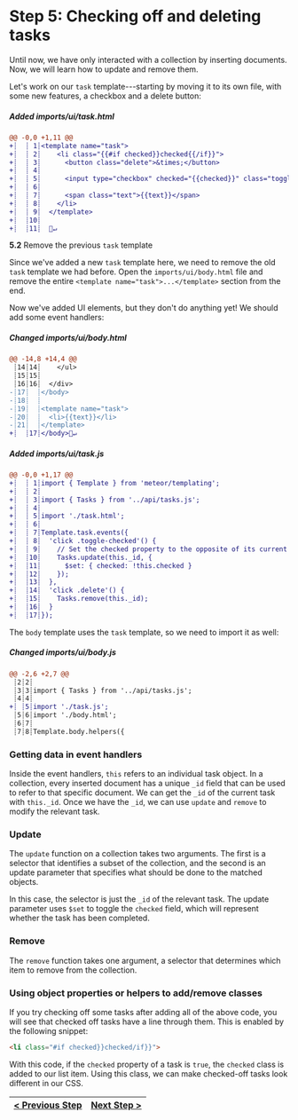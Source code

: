 # Step 5: Checking off and deleting tasks

[//]: # (head-end)


Until now, we have only interacted with a collection by inserting documents. Now, we will learn how to update and remove them.

Let's work on our `task` template---starting by moving it to its own file, with some new features, a checkbox and a delete button:

[{]: <helper> (diffStep 5.1 noTitle=true)

##### Added imports&#x2F;ui&#x2F;task.html
```diff
@@ -0,0 +1,11 @@
+┊  ┊ 1┊<template name="task">
+┊  ┊ 2┊    <li class="{{#if checked}}checked{{/if}}">
+┊  ┊ 3┊      <button class="delete">&times;</button>
+┊  ┊ 4┊
+┊  ┊ 5┊      <input type="checkbox" checked="{{checked}}" class="toggle-checked" />
+┊  ┊ 6┊
+┊  ┊ 7┊      <span class="text">{{text}}</span>
+┊  ┊ 8┊    </li>
+┊  ┊ 9┊  </template>
+┊  ┊10┊
+┊  ┊11┊  🚫↵
```

[}]: #

**5.2** Remove the previous `task` template

Since we've added a new `task` template here, we need to remove the old `task` template we had before.  Open the `imports/ui/body.html` file and remove the entire `<template name="task">...</template>` section from the end.

Now we've added UI elements, but they don't do anything yet! We should add some event handlers:

[{]: <helper> (diffStep 5.2 noTitle=true)

##### Changed imports&#x2F;ui&#x2F;body.html
```diff
@@ -14,8 +14,4 @@
 ┊14┊14┊    </ul>
 ┊15┊15┊
 ┊16┊16┊  </div>
-┊17┊  ┊</body>
-┊18┊  ┊
-┊19┊  ┊<template name="task">
-┊20┊  ┊  <li>{{text}}</li>
-┊21┊  ┊</template>
+┊  ┊17┊</body>🚫↵
```

##### Added imports&#x2F;ui&#x2F;task.js
```diff
@@ -0,0 +1,17 @@
+┊  ┊ 1┊import { Template } from 'meteor/templating';
+┊  ┊ 2┊
+┊  ┊ 3┊import { Tasks } from '../api/tasks.js';
+┊  ┊ 4┊
+┊  ┊ 5┊import './task.html';
+┊  ┊ 6┊
+┊  ┊ 7┊Template.task.events({
+┊  ┊ 8┊  'click .toggle-checked'() {
+┊  ┊ 9┊    // Set the checked property to the opposite of its current value
+┊  ┊10┊    Tasks.update(this._id, {
+┊  ┊11┊      $set: { checked: !this.checked }
+┊  ┊12┊    });
+┊  ┊13┊  },
+┊  ┊14┊  'click .delete'() {
+┊  ┊15┊    Tasks.remove(this._id);
+┊  ┊16┊  }
+┊  ┊17┊});
```

[}]: #

The `body` template uses the `task` template, so we need to import it as well:

[{]: <helper> (diffStep 5.4 noTitle=true)

##### Changed imports&#x2F;ui&#x2F;body.js
```diff
@@ -2,6 +2,7 @@
 ┊2┊2┊
 ┊3┊3┊import { Tasks } from '../api/tasks.js';
 ┊4┊4┊
+┊ ┊5┊import './task.js';
 ┊5┊6┊import './body.html';
 ┊6┊7┊
 ┊7┊8┊Template.body.helpers({
```

[}]: #


### Getting data in event handlers

Inside the event handlers, `this` refers to an individual task object. In a collection, every inserted document has a unique `_id` field that can be used to refer to that specific document. We can get the `_id` of the current task with `this._id`. Once we have the `_id`, we can use `update` and `remove` to modify the relevant task.

### Update

The `update` function on a collection takes two arguments. The first is a selector that identifies a subset of the collection, and the second is an update parameter that specifies what should be done to the matched objects.

In this case, the selector is just the `_id` of the relevant task. The update parameter uses `$set` to toggle the `checked` field, which will represent whether the task has been completed.

### Remove

The `remove` function takes one argument, a selector that determines which item to remove from the collection.

### Using object properties or helpers to add/remove classes

If you try checking off some tasks after adding all of the above code, you will see that checked off tasks have a line through them. This is enabled by the following snippet:

```html
<li class="#if checked}}checked/if}}">
```

With this code, if the `checked` property of a task is `true`, the `checked` class is added to our list item. Using this class, we can make checked-off tasks look different in our CSS.


[//]: # (foot-start)

[{]: <helper> (navStep)

| [< Previous Step](step4.md) | [Next Step >](step6.md) |
|:--------------------------------|--------------------------------:|

[}]: #
